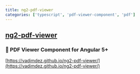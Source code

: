 ```yaml
---
title: ng2-pdf-viewer
categories: ['typescript', 'pdf-viewer-component', 'pdf']
---
```

## [ng2-pdf-viewer](https://github.com/VadimDez/ng2-pdf-viewer)

### 📄 PDF Viewer Component for Angular 5+


[https://vadimdez.github.io/ng2-pdf-viewer/](https://vadimdez.github.io/ng2-pdf-viewer/)
